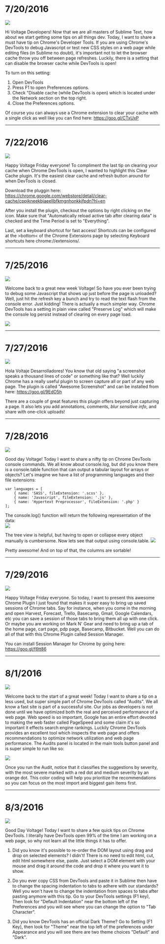 # 7/20/2016

<img src="http://voltagead.com/wp-content/themes/voltage4/img/voltage-dev-tips.png">

Hi Voltage Developers! Now that we are all masters of Sublime Text, how about we start getting some tips on all things dev. Today, I want to share a must have tip on Chrome's Developer Tools. If you are using Chrome's DevTools to debug Javascript or test new CSS styles on a web page while editing files (in Sublime no doubt), it's important not to let the browser cache throw you off between page refreshes. Luckily, there is a setting that can disable the browser cache while DevTools is open!

To turn on this setting:
1. Open DevTools
2. Press F1 to open Preferences options.
3. Check "Disable cache (while DevTools is open) which is located under the Network section on the top right.
4. Close the Preferences options.

Of course you can always use a Chrome extension to clear your cache with a single click as well like you can find here: https://goo.gl/CTxUxP

---

# 7/22/2016

<img src="http://voltagead.com/wp-content/themes/voltage4/img/voltage-dev-tips.png">

Happy Voltage Friday everyone! To compliment the last tip on clearing your cache when Chrome DevTools is open, I wanted to highlight this Clear Cache plugin. It's the easiest clear cache and refresh button around for when DevTools is closed.

Download the pluggin here:
https://chrome.google.com/webstore/detail/clear-cache/cppjkneekbjaeellbfkmgnhonkkjfpdn?hl=en

After you install the plugin, checkout the options by right clicking on the icon. Make sure that "Automatically reload active tab after clearing data" is checked and the Time Period is set to "Everything".

Last, set a keyboard shortcut for fast access! Shortcuts can be configured at the >bottom< of the Chrome Extensions page by selecting Keyboard shortcuts here chrome://extensions/.

---

# 7/25/2016

<img src="http://voltagead.com/wp-content/themes/voltage4/img/voltage-dev-tips.png">

Welcome back to a great new week Voltage! So have you ever been trying to debug some Javascript that shows up just before the page is unloaded? Well, just hit the refresh key a bunch and try to read the text flash from the console error. Just kidding! There is actually a much simpler way. Chrome DevTools has a setting in plain view called "Preserve Log" which will make the console log persist instead of clearing on every page load.

<img src="http://cdn.tutorialzine.com/wp-content/uploads/2015/03/6.PreserveLog.gif">

---

# 7/27/2016

<img src="http://voltagead.com/wp-content/themes/voltage4/img/voltage-dev-tips.png">

Hola Voltaje Desarrolladores! You know that old saying "a screenshot speaks a thousand lines of code" or something like that? Well luckily Chrome has a really useful plugin to screen capture all or part of any web page. The plugin is called "Awesome Screenshot" and can be installed from here: https://goo.gl/9EdO5h

There are a couple of great features this plugin offers beyond just capturing a page. It also lets you add annotations, comments, *blur sensitive info*, and share with one-click uploads!

---

# 7/28/2016

<img src="http://voltagead.com/wp-content/themes/voltage4/img/voltage-dev-tips.png">

Good day Voltage! Today I want to share a nifty tip on Chrome DevTools console commands. We all know about console.log, but did you know there is a console.table function that can output a tabular layout for arrays or objects? Let's imagine we have a list of programming languages and their file extensions:

```
var languages = [
	{ name: 'SASS', fileExtension: '.scss' },
	{ name: 'Javascript', fileExtension: '.js' },
	{ name: 'Hypertext Preprocessor', fileExtension: '.php' }
];
```

The console.log() function will return the following representation of the data:<br>
<img src="http://preview.voltagead.com/voltage/adam/tip-images/console.log.output.png"><br>

The tree view is helpful, but having to open or collapse every object manually is cumbersome. Now lets see that output using console.table.
<img src="http://preview.voltagead.com/voltage/adam/tip-images/console.table.output.png">

Pretty awesome! And on top of that, the columns are sortable!

---

# 7/29/2016

<img src="http://voltagead.com/wp-content/themes/voltage4/img/voltage-dev-tips.png">

Happy Voltage Friday everyone. So today, I want to present this awesome Chrome Plugin I just found that makes it super easy to bring up saved sessions of Chrome tabs. Say for instance, when you come in the morning and open Harvest, Forecast, Trello, Basecamp, Gmail, Google Calendars, etc you can save a session of those tabs to bring them all up with one click. Or maybe you are working on Mark N' Gear and need to bring up a tab of the home page, cart page, pdp page, Basecamp, Bitbucket. Well you can do all of that with this Chrome Plugin called Session Manager.

You can install Session Manager for Chrome by going here: https://goo.gl/f6tt86

---

# 8/1/2016

<img src="http://voltagead.com/wp-content/themes/voltage4/img/voltage-dev-tips.png">

Welcome back to the start of a great week! Today I want to share a tip on a less used, but super simple part of Chrome DevTools called "Audits". We all know a fast site is part of a successful site. Our jobs as developers is not done until we have optimized both the real and perceived performance of a web page. Web speed is so important, Google has an entire effort devoted to making the web faster called PageSpeed and some claim it's so important it effects search engine rankings. Luckily Chrome DevTools provides an excellent tool which inspects the web page and offers recommendations to optimize network utilization and web page performance. The Audits panel is located in the main tools button panel and is super simple to run like so:

<img src="http://www.html5rocks.com/static/images/screenshots/auditpanel/index.002.png">

Once you run the Audit, notice that it classifies the suggestions by severity, with the most severe marked with a red dot and medium severity by an orange dot. This color coding will help you prioritize the recommendations so you can focus on the most import and biggest gain items first.

---

# 8/3/2016

<img src="http://voltagead.com/wp-content/themes/voltage4/img/voltage-dev-tips.png">

Good Day Voltage! Today I want to share a few quick tips on Chrome DevTools. I literally have DevTools open 99% of the time I am working on a web page, so why not learn all the little things it has to offer.

1. Did you know it's possible to re-order the DOM layout using drag and drop on selected elements? I didn't! There is no need to edit html, cut, edit html somewhere else, paste. Just select a DOM element with your mouse and drag it around the code and drop it where you want it to show.

2. Do you ever copy CSS from DevTools and paste it in Sublime then have to change the spacing indentation to tabs to adhere with our standards? Well you won't have to change the indentation from spaces to tabs after pasting anymore with this tip. Go to your DevTools settings (F1 key), Then look for "Default Indentation" near the bottom left of the Preferences and you will see where you can change the option to "Tab Character".

3. Did you know DevTools has an official Dark Theme? Go to Setting (F1 Key), then look for "Theme" near the top left of the preferences under Appearance and you will see there are two theme choices "Default" and "Dark".

